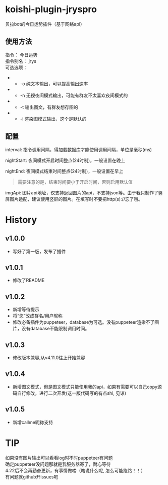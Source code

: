# koishi-plugin-jryspro
贝拉bot的今日运势插件（基于网络api）  

## 使用方法
指令： 今日运势  
指令别名： jrys  
可选选项：  
 - * -o 纯文本输出，可以提高输出速率  
 - * -n 无视夜间模式输出，可能有群友不太喜欢夜间模式的  
 - * -t 输出图文，有群友想存图的
 - * -i 渲染图模式输出，这个是默认的

## 配置
interval:   指令调用间隔，得加载数据库才能使用调用间隔，单位是毫秒(ms)  
  
nightStart: 夜间模式开启时间整点(24时制)，一般设置在晚上  
  
nightEnd:   夜间模式结束时间整点(24时制)，一般设置在早上  
> 需要注意的是，结束时间要小于开启时间，否则启用默认值  
  
imgApi:     图片api地址，仅支持返回图片的api，不支持json等。由于我只制作了竖屏图片适配，建议使用竖屏的图片。在填写时不要把http(s)://忘了哦。

# History
## v1.0.0  
 - 写好了第一版，发布了插件  
## v1.0.1  
 - 修改了README  
## v1.0.2  
 - 新增等待提示  
 - 将“您”改成群名/用户昵称  
 - 修改必备插件为puppeteer，database为可选。没有puppeteer渲染不了图片，没有database不能限制调用时间。  
## v1.0.3  
 - 修改版本兼容,从v4.11.0往上开始兼容  
## v1.0.4
 - 新增图文模式，但是图文模式只能使用我的api，如果有需要可以自己copy源码自行修改，进行二次开发(这一版代码写的有点shi, 见谅)
## v1.0.5
 - 新增callme昵称支持

# TIP
如果没有图片输出可以看看log时不时puppeteer有问题  
确定puppeteer没问题那就是我服务器寄了，耐心等待  
4.22后不会再勤奋更新，有事情做喽（瞎说什么呢, 怎么可能跑路！！）  
有问题就github开issues吧  

